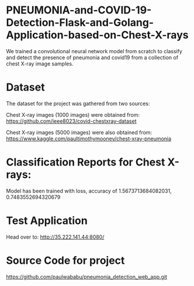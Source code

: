 
# PNEUMONIA-and-COVID-19-Detection-Flask-and-Golang-Application-based-on-Chest-X-rays
We trained a convolutional neural network model from scratch to classify and detect the presence of pneumonia and covid19 from a collection of chest X-ray image samples.

# Dataset
The dataset for the project was gathered from two sources:

Chest X-ray images (1000 images) were obtained from: https://github.com/ieee8023/covid-chestxray-dataset

Chest X-ray images (5000 images) were also obtained from: https://www.kaggle.com/paultimothymooney/chest-xray-pneumonia

# Classification Reports for Chest X-rays:

Model has been trained with loss, accuracy of 1.5673713684082031, 0.7483552694320679

# Test Application
Head over to: http://35.222.141.44:8080/

# Source Code for project

https://github.com/paulwababu/pneumonia_detection_web_app.git
